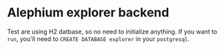 # Alephium explorer backend

Test are using H2 datbase, so no need to initialize anything. If you want to `run`, you'll need to `CREATE DATABASE explorer` in your `postgresql`.
